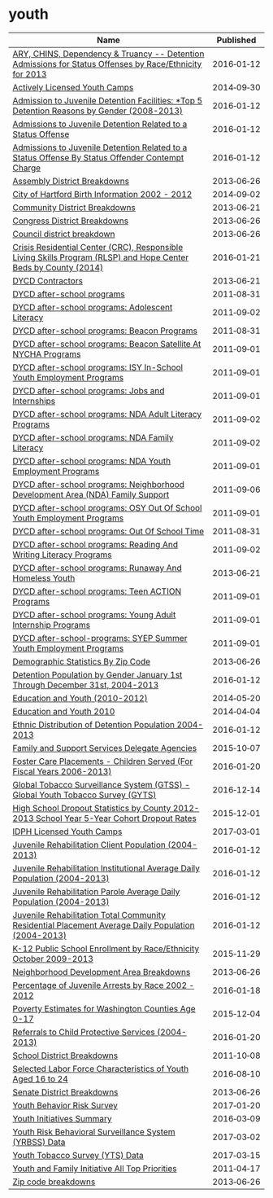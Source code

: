 # youth

Name | Published
---- | ---------
[ARY, CHINS, Dependency & Truancy -- Detention Admissions for Status Offenses by Race/Ethnicity for 2013](../datasets/mg62-47yg.md) | 2016&#x2011;01&#x2011;12
[Actively Licensed Youth Camps](../datasets/fnpd-u9pc.md) | 2014&#x2011;09&#x2011;30
[Admission to Juvenile Detention Facilities: *Top 5 Detention Reasons by Gender (2008-2013)](../datasets/uw42-vx79.md) | 2016&#x2011;01&#x2011;12
[Admissions to Juvenile Detention Related to a Status Offense](../datasets/qsd2-yxis.md) | 2016&#x2011;01&#x2011;12
[Admissions to Juvenile Detention Related to a Status Offense By Status Offender Contempt Charge](../datasets/w3vm-igsk.md) | 2016&#x2011;01&#x2011;12
[Assembly District Breakdowns](../datasets/2t32-hbca.md) | 2013&#x2011;06&#x2011;26
[City of Hartford Birth Information 2002 - 2012](../datasets/cbzv-qf8c.md) | 2014&#x2011;09&#x2011;02
[Community District Breakdowns](../datasets/w3c6-35wg.md) | 2013&#x2011;06&#x2011;21
[Congress District Breakdowns](../datasets/77d2-9ebr.md) | 2013&#x2011;06&#x2011;26
[Council district breakdown](../datasets/jqy3-ybjq.md) | 2013&#x2011;06&#x2011;26
[Crisis Residential Center (CRC), Responsible Living Skills Program (RLSP) and Hope Center Beds by County (2014)](../datasets/c6fd-kz2a.md) | 2016&#x2011;01&#x2011;21
[DYCD Contractors](../datasets/75e9-fg2t.md) | 2013&#x2011;06&#x2011;21
[DYCD after-school programs](../datasets/mbd7-jfnc.md) | 2011&#x2011;08&#x2011;31
[DYCD after-school programs: Adolescent Literacy](../datasets/a8rp-fpnn.md) | 2011&#x2011;09&#x2011;02
[DYCD after-school programs: Beacon Programs](../datasets/35sw-rdxj.md) | 2011&#x2011;08&#x2011;31
[DYCD after-school programs: Beacon Satellite At NYCHA Programs](../datasets/pyif-r8qe.md) | 2011&#x2011;09&#x2011;01
[DYCD after-school programs: ISY In-School Youth Employment Programs](../datasets/56u9-ryj4.md) | 2011&#x2011;09&#x2011;01
[DYCD after-school programs: Jobs and Internships](../datasets/99br-frp6.md) | 2011&#x2011;09&#x2011;01
[DYCD after-school programs: NDA Adult Literacy Programs](../datasets/ia9u-k3t3.md) | 2011&#x2011;09&#x2011;02
[DYCD after-school programs: NDA Family Literacy](../datasets/k3qa-jvkc.md) | 2011&#x2011;09&#x2011;02
[DYCD after-school programs: NDA Youth Employment Programs](../datasets/mrxb-9w9v.md) | 2011&#x2011;09&#x2011;01
[DYCD after-school programs: Neighborhood Development Area (NDA) Family Support](../datasets/chv4-k4fa.md) | 2011&#x2011;09&#x2011;06
[DYCD after-school programs: OSY Out Of School Youth Employment Programs](../datasets/36hn-wea6.md) | 2011&#x2011;09&#x2011;01
[DYCD after-school programs: Out Of School Time](../datasets/uvks-tn5n.md) | 2011&#x2011;08&#x2011;31
[DYCD after-school programs: Reading And Writing Literacy Programs](../datasets/w9cy-nnma.md) | 2011&#x2011;09&#x2011;02
[DYCD after-school programs: Runaway And Homeless Youth](../datasets/ujsc-un6m.md) | 2013&#x2011;06&#x2011;21
[DYCD after-school programs: Teen ACTION Programs](../datasets/fijd-wye8.md) | 2011&#x2011;09&#x2011;01
[DYCD after-school programs: Young Adult Internship Programs](../datasets/73bd-vkmx.md) | 2011&#x2011;09&#x2011;01
[DYCD after-school-programs: SYEP Summer Youth Employment Programs](../datasets/q5x3-7piv.md) | 2011&#x2011;09&#x2011;01
[Demographic Statistics By Zip Code](../datasets/kku6-nxdu.md) | 2013&#x2011;06&#x2011;26
[Detention Population by Gender January 1st Through December 31st, 2004-2013](../datasets/w6iz-gh8j.md) | 2016&#x2011;01&#x2011;12
[Education and Youth (2010-2012)](../datasets/669q-yjwu.md) | 2014&#x2011;05&#x2011;20
[Education and Youth 2010](../datasets/grrd-c7p6.md) | 2014&#x2011;04&#x2011;04
[Ethnic Distribution of Detention Population 2004-2013](../datasets/wbvx-tpep.md) | 2016&#x2011;01&#x2011;12
[Family and Support Services Delegate Agencies](../datasets/jmw7-ijg5.md) | 2015&#x2011;10&#x2011;07
[Foster Care Placements - Children Served (For Fiscal Years 2006-2013)](../datasets/xmxa-2sr6.md) | 2016&#x2011;01&#x2011;20
[Global Tobacco Surveillance System (GTSS) - Global Youth Tobacco Survey (GYTS)](../datasets/57qw-ifet.md) | 2016&#x2011;12&#x2011;14
[High School Dropout Statistics by County 2012-2013 School Year 5-Year Cohort Dropout Rates](../datasets/wxek-dsag.md) | 2015&#x2011;12&#x2011;01
[IDPH Licensed Youth Camps](../datasets/2r3c-zkbc.md) | 2017&#x2011;03&#x2011;01
[Juvenile Rehabilitation Client Population (2004-2013)](../datasets/e8vf-ithp.md) | 2016&#x2011;01&#x2011;12
[Juvenile Rehabilitation Institutional Average Daily Population (2004-2013)](../datasets/8uf6-48me.md) | 2016&#x2011;01&#x2011;12
[Juvenile Rehabilitation Parole Average Daily Population (2004-2013)](../datasets/7vbx-4zb3.md) | 2016&#x2011;01&#x2011;12
[Juvenile Rehabilitation Total Community Residential Placement Average Daily Population (2004-2013)](../datasets/2c9r-85q7.md) | 2016&#x2011;01&#x2011;12
[K-12 Public School Enrollment by Race/Ethnicity October 2009-2013](../datasets/dw5v-bykq.md) | 2015&#x2011;11&#x2011;29
[Neighborhood Development Area Breakdowns](../datasets/urvc-2kdr.md) | 2013&#x2011;06&#x2011;26
[Percentage of Juvenile Arrests by Race 2002 - 2012](../datasets/dpeg-hp5b.md) | 2016&#x2011;01&#x2011;18
[Poverty Estimates for Washington Counties Age 0-17](../datasets/d9f5-fgsr.md) | 2015&#x2011;12&#x2011;04
[Referrals to Child Protective Services (2004-2013)](../datasets/snj2-p7np.md) | 2016&#x2011;01&#x2011;20
[School District Breakdowns](../datasets/g3vh-kbnw.md) | 2011&#x2011;10&#x2011;08
[Selected Labor Force Characteristics of Youth Aged 16 to 24](../datasets/rrw8-ncwn.md) | 2016&#x2011;08&#x2011;10
[Senate District Breakdowns](../datasets/uv67-wxba.md) | 2013&#x2011;06&#x2011;26
[Youth Behavior Risk Survey](../datasets/3qty-g4aq.md) | 2017&#x2011;01&#x2011;20
[Youth Initiatives Summary](../datasets/jgru-k6ig.md) | 2016&#x2011;03&#x2011;09
[Youth Risk Behavioral Surveillance System (YRBSS) Data](../datasets/3596-ayf6.md) | 2017&#x2011;03&#x2011;02
[Youth Tobacco Survey (YTS) Data](../datasets/4juz-x2tp.md) | 2017&#x2011;03&#x2011;15
[Youth and Family Initiative All Top Priorities](../datasets/s3q4-fh73.md) | 2011&#x2011;04&#x2011;17
[Zip code breakdowns](../datasets/6bic-qvek.md) | 2013&#x2011;06&#x2011;26

